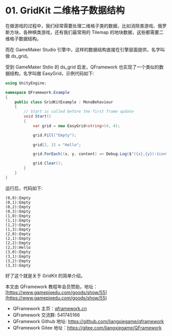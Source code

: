 ﻿# 01. GridKit 二维格子数据结构

在做游戏的过程中，我们经常需要处理二维格子类的数据，比如消除类游戏、俄罗斯方块、各种棋类游戏，还有我们最常用的 Tilemap 的地块数据，这些都需要二维格子数据结构。

而在 GameMaker Studio 引擎中，这样的数据结构直接在引擎层面提供，名字叫做 ds_grid。

受到 GameMaker Stdio 的 ds_grid 启发，QFramework 也实现了一个类似的数据结构，名字叫做 EasyGrid，示例代码如下:
``` csharp
using UnityEngine;

namespace QFramework.Example
{
    public class GridKitExample : MonoBehaviour
    {
        // Start is called before the first frame update
        void Start()
        {
            var grid = new EasyGrid<string>(4, 4);

            grid.Fill("Empty");
            
            grid[2, 3] = "Hello";

            grid.ForEach((x, y, content) => Debug.Log($"({x},{y}):{content})");

            grid.Clear();
        }
    }
}
```

运行后，代码如下:
``` 
(0,0):Empty
(0,1):Empty
(0,2):Empty
(0,3):Empty
(1,0):Empty
(1,1):Empty
(1,2):Empty
(1,3):Empty
(2,0):Empty
(2,1):Empty
(2,2):Empty
(2,3):Hello
(3,0):Empty
(3,1):Empty
(3,2):Empty
(3,3):Empty
```

好了这个就是关于 GridKit 的简单介绍。


本文由 QFramework 教程年会员赞助，地址：[https://www.gamepixedu.com/goods/show/55](https://www.gamepixedu.com/goods/show/55)

* QFramework 主页：[qframework.cn](https://qframework.cn)
* QFramework 交流群: 541745166
* QFramework Github 地址: <https://github.com/liangxiegame/qframework>
* QFramework Gitee 地址：<https://gitee.com/liangxiegame/QFramework>